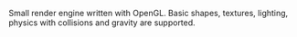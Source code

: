 Small render engine written with OpenGL. Basic shapes, textures, lighting, physics with collisions and gravity are supported. 
